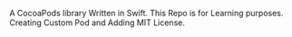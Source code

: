 A CocoaPods library Written in Swift.
This Repo is for Learning purposes. Creating Custom Pod and Adding MIT License. 
